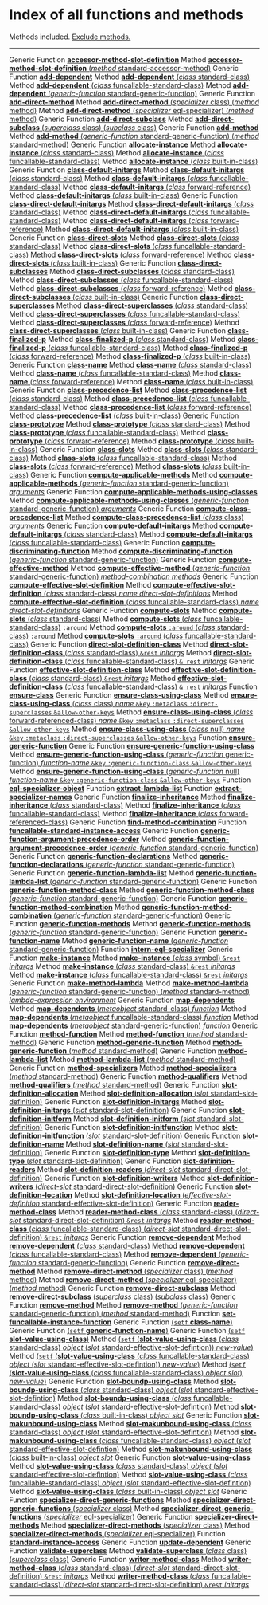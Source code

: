 Index of all functions and methods
==================================

Methods included. [Exclude methods.](/meta-object-protocol/all-no-methods)

  ------------------ --------------------------------------------------------------------------------------------------------------------------------------------------------------------------------------------------------------------------------------------
  Generic Function   [**accessor-method-slot-definition**](/meta-object-protocol/accessor-method-slot-definition)
  Method             [**accessor-method-slot-definition** (*method* standard-accessor-method)](/meta-object-protocol/accessor-method-slot-definition-standard-accessor-method)
  Generic Function   [**add-dependent**](/meta-object-protocol/add-dependent)
  Method             [**add-dependent** (*class* standard-class)](/meta-object-protocol/add-dependent-standard-class)
  Method             [**add-dependent** (*class* funcallable-standard-class)](/meta-object-protocol/add-dependent-funcallable-standard-class)
  Method             [**add-dependent** (*generic-function* standard-generic-function)](/meta-object-protocol/add-dependent-standard-generic-function)
  Generic Function   [**add-direct-method**](/meta-object-protocol/add-direct-method)
  Method             [**add-direct-method** (*specializer* class) (*method* method)](/meta-object-protocol/add-direct-method-class)
  Method             [**add-direct-method** (*specializer* eql-specializer) (*method* method)](/meta-object-protocol/add-direct-method-eql-specializer)
  Generic Function   [**add-direct-subclass**](/meta-object-protocol/add-direct-subclass)
  Method             [**add-direct-subclass** (*superclass* class) (*subclass* class)](/meta-object-protocol/add-direct-subclass-class-class)
  Generic Function   [**add-method**](/meta-object-protocol/add-method)
  Method             [**add-method** (*generic-function* standard-generic-function) (*method* standard-method)](/meta-object-protocol/add-method-standard-generic-function-standard-method)
  Generic Function   [**allocate-instance**](/meta-object-protocol/allocate-instance)
  Method             [**allocate-instance** (*class* standard-class)](/meta-object-protocol/allocate-instance-standard-class)
  Method             [**allocate-instance** (*class* funcallable-standard-class)](/meta-object-protocol/allocate-instance-funcallable-standard-class)
  Method             [**allocate-instance** (*class* built-in-class)](/meta-object-protocol/allocate-instance-built-in-class)
  Generic Function   [**class-default-initargs**](/meta-object-protocol/class-default-initargs)
  Method             [**class-default-initargs** (*class* standard-class)](/meta-object-protocol/class-default-initargs-standard-class)
  Method             [**class-default-initargs** (*class* funcallable-standard-class)](/meta-object-protocol/class-default-initargs-funcallable-standard-class)
  Method             [**class-default-initargs** (*class* forward-reference)](/meta-object-protocol/class-default-initargs-forward-referenced-class)
  Method             [**class-default-initargs** (*class* built-in-class)](/meta-object-protocol/class-default-initargs-built-in-class)
  Generic Function   [**class-direct-default-initargs**](/meta-object-protocol/class-direct-default-initargs)
  Method             [**class-direct-default-initargs** (*class* standard-class)](/meta-object-protocol/class-direct-default-initargs-standard-class)
  Method             [**class-direct-default-initargs** (*class* funcallable-standard-class)](/meta-object-protocol/class-direct-default-initargs-funcallable-standard-class)
  Method             [**class-direct-default-initargs** (*class* forward-reference)](/meta-object-protocol/class-direct-default-initargs-forward-referenced-class)
  Method             [**class-direct-default-initargs** (*class* built-in-class)](/meta-object-protocol/class-direct-default-initargs-built-in-class)
  Generic Function   [**class-direct-slots**](/meta-object-protocol/class-direct-slots)
  Method             [**class-direct-slots** (*class* standard-class)](/meta-object-protocol/class-direct-slots-standard-class)
  Method             [**class-direct-slots** (*class* funcallable-standard-class)](/meta-object-protocol/class-direct-slots-funcallable-standard-class)
  Method             [**class-direct-slots** (*class* forward-reference)](/meta-object-protocol/class-direct-slots-forward-referenced-class)
  Method             [**class-direct-slots** (*class* built-in-class)](/meta-object-protocol/class-direct-slots-built-in-class)
  Generic Function   [**class-direct-subclasses**](/meta-object-protocol/class-direct-subclasses)
  Method             [**class-direct-subclasses** (*class* standard-class)](/meta-object-protocol/class-direct-subclasses-standard-class)
  Method             [**class-direct-subclasses** (*class* funcallable-standard-class)](/meta-object-protocol/class-direct-subclasses-funcallable-standard-class)
  Method             [**class-direct-subclasses** (*class* forward-reference)](/meta-object-protocol/class-direct-subclasses-forward-referenced-class)
  Method             [**class-direct-subclasses** (*class* built-in-class)](/meta-object-protocol/class-direct-subclasses-built-in-class)
  Generic Function   [**class-direct-superclasses**](/meta-object-protocol/class-direct-superclasses)
  Method             [**class-direct-superclasses** (*class* standard-class)](/meta-object-protocol/class-direct-superclasses-standard-class)
  Method             [**class-direct-superclasses** (*class* funcallable-standard-class)](/meta-object-protocol/class-direct-superclasses-funcallable-standard-class)
  Method             [**class-direct-superclasses** (*class* forward-reference)](/meta-object-protocol/class-direct-superclasses-forward-referenced-class)
  Method             [**class-direct-superclasses** (*class* built-in-class)](/meta-object-protocol/class-direct-superclasses-built-in-class)
  Generic Function   [**class-finalized-p**](/meta-object-protocol/class-finalized-p)
  Method             [**class-finalized-p** (*class* standard-class)](/meta-object-protocol/class-finalized-p-standard-class)
  Method             [**class-finalized-p** (*class* funcallable-standard-class)](/meta-object-protocol/class-finalized-p-funcallable-standard-class)
  Method             [**class-finalized-p** (*class* forward-reference)](/meta-object-protocol/class-finalized-p-forward-referenced-class)
  Method             [**class-finalized-p** (*class* built-in-class)](/meta-object-protocol/class-finalized-p-built-in-class)
  Generic Function   [**class-name**](/meta-object-protocol/class-name)
  Method             [**class-name** (*class* standard-class)](/meta-object-protocol/class-name-standard-class)
  Method             [**class-name** (*class* funcallable-standard-class)](/meta-object-protocol/class-name-funcallable-standard-class)
  Method             [**class-name** (*class* forward-reference)](/meta-object-protocol/class-name-forward-referenced-class)
  Method             [**class-name** (*class* built-in-class)](/meta-object-protocol/class-name-built-in-class)
  Generic Function   [**class-precedence-list**](/meta-object-protocol/class-precedence-list)
  Method             [**class-precedence-list** (*class* standard-class)](/meta-object-protocol/class-precedence-list-standard-class)
  Method             [**class-precedence-list** (*class* funcallable-standard-class)](/meta-object-protocol/class-precedence-list-funcallable-standard-class)
  Method             [**class-precedence-list** (*class* forward-reference)](/meta-object-protocol/class-precedence-list-forward-referenced-class)
  Method             [**class-precedence-list** (*class* built-in-class)](/meta-object-protocol/class-precedence-list-built-in-class)
  Generic Function   [**class-prototype**](/meta-object-protocol/class-prototype)
  Method             [**class-prototype** (*class* standard-class)](/meta-object-protocol/class-prototype-standard-class)
  Method             [**class-prototype** (*class* funcallable-standard-class)](/meta-object-protocol/class-prototype-funcallable-standard-class)
  Method             [**class-prototype** (*class* forward-reference)](/meta-object-protocol/class-prototype-forward-referenced-class)
  Method             [**class-prototype** (*class* built-in-class)](/meta-object-protocol/class-prototype-built-in-class)
  Generic Function   [**class-slots**](/meta-object-protocol/class-slots)
  Method             [**class-slots** (*class* standard-class)](/meta-object-protocol/class-slots-standard-class)
  Method             [**class-slots** (*class* funcallable-standard-class)](/meta-object-protocol/class-slots-funcallable-standard-class)
  Method             [**class-slots** (*class* forward-reference)](/meta-object-protocol/class-slots-forward-referenced-class)
  Method             [**class-slots** (*class* built-in-class)](/meta-object-protocol/class-slots-built-in-class)
  Generic Function   [**compute-applicable-methods**](/meta-object-protocol/compute-applicable-methods)
  Method             [**compute-applicable-methods** (*generic-function* standard-generic-function) *arguments*](/meta-object-protocol/compute-applicable-methods-standard-generic-function)
  Generic Function   [**compute-applicable-methods-using-classes**](/meta-object-protocol/compute-applicable-methods-using-classes)
  Method             [**compute-applicable-methods-using-classes** (*generic-function* standard-generic-function) *arguments*](/meta-object-protocol/compute-applicable-methods-using-classes-standard-generic-function)
  Generic Function   [**compute-class-precedence-list**](/meta-object-protocol/compute-class-precedence-list)
  Method             [**compute-class-precedence-list** (*class* class) *arguments*](/meta-object-protocol/compute-class-precedence-list-class)
  Generic Function   [**compute-default-initargs**](/meta-object-protocol/compute-default-initargs)
  Method             [**compute-default-initargs** (*class* standard-class)](/meta-object-protocol/compute-default-initargs-standard-class)
  Method             [**compute-default-initargs** (*class* funcallable-standard-class)](/meta-object-protocol/compute-default-initargs-funcallable-standard-class)
  Generic Function   [**compute-discriminating-function**](/meta-object-protocol/compute-discriminating-function)
  Method             [**compute-discriminating-function** (*generic-function* standard-generic-function)](/meta-object-protocol/compute-discriminating-function-standard-generic-function)
  Generic Function   [**compute-effective-method**](/meta-object-protocol/compute-effective-method)
  Method             [**compute-effective-method** (*generic-function* standard-generic-function) *method-combination* *methods*](/meta-object-protocol/compute-effective-method-standard-generic-function)
  Generic Function   [**compute-effective-slot-definition**](/meta-object-protocol/compute-effective-slot-definition)
  Method             [**compute-effective-slot-definition** (*class* standard-class) *name* *direct-slot-definitions*](/meta-object-protocol/compute-effective-slot-definition-standard-class)
  Method             [**compute-effective-slot-definition** (*class* funcallable-standard-class) *name* *direct-slot-definitions*](/meta-object-protocol/compute-effective-slot-definition-funcallable-standard-class)
  Generic Function   [**compute-slots**](/meta-object-protocol/compute-slots)
  Method             [**compute-slots** (*class* standard-class)](/meta-object-protocol/compute-slots-standard-class)
  Method             [**compute-slots** (*class* funcallable-standard-class)](/meta-object-protocol/compute-slots-funcallable-standard-class)
  `:around` Method   [**compute-slots** `:around` (*class* standard-class)](/meta-object-protocol/compute-slots-around-standard-class)
  `:around` Method   [**compute-slots** `:around` (*class* funcallable-standard-class)](/meta-object-protocol/compute-slots-around-funcallable-standard-class)
  Generic Function   [**direct-slot-definition-class**](/meta-object-protocol/direct-slot-definition-class)
  Method             [**direct-slot-definition-class** (*class* standard-class) `&rest` *initargs*](/meta-object-protocol/direct-slot-definition-class-standard-class)
  Method             [**direct-slot-definition-class** (*class* funcallable-standard-class) `& rest` *initargs*](/meta-object-protocol/direct-slot-definition-class-funcallable-standard-class)
  Generic Function   [**effective-slot-definition-class**](/meta-object-protocol/effective-slot-definition-class)
  Method             [**effective-slot-definition-class** (*class* standard-class) `&rest` *initargs*](/meta-object-protocol/effective-slot-definition-class-standard-class)
  Method             [**effective-slot-definition-class** (*class* funcallable-standard-class) `& rest` *initargs*](/meta-object-protocol/effective-slot-definition-class-funcallable-standard-class)
  Function           [**ensure-class**](/meta-object-protocol/ensure-class)
  Generic Function   [**ensure-class-using-class**](/meta-object-protocol/ensure-class-using-class)
  Method             [**ensure-class-using-class** (*class* class) *name* `&key` `:metaclass` `:direct-superclasses` `&allow-other-keys`](/meta-object-protocol/ensure-class-using-class-class)
  Method             [**ensure-class-using-class** (*class* forward-referenced-class) *name* `&key` `:metaclass` `:direct-superclasses` `&allow-other-keys`](/meta-object-protocol/ensure-class-using-class-forward-referenced-class)
  Method             [**ensure-class-using-class** (*class* null) *name* `&key` `:metaclass` `:direct-superclasses` `&allow-other-keys`](/meta-object-protocol/ensure-class-using-class-null)
  Function           [**ensure-generic-function**](/meta-object-protocol/ensure-generic-function)
  Generic Function   [**ensure-generic-function-using-class**](/meta-object-protocol/ensure-generic-function-using-class)
  Method             [**ensure-generic-function-using-class** (*generic-function* generic-function) *function-name* `&key` `:generic-function-class` `&allow-other-keys`](/meta-object-protocol/ensure-generic-function-using-class-generic-function)
  Method             [**ensure-generic-function-using-class** (*generic-function* null) *function-name* `&key` `:generic-function-class` `&allow-other-keys`](/meta-object-protocol/ensure-generic-function-using-class-null)
  Function           [**eql-specializer-object**](/meta-object-protocol/eql-specializer-object)
  Function           [**extract-lambda-list**](/meta-object-protocol/extract-lambda-list)
  Function           [**extract-specializer-names**](/meta-object-protocol/extract-specializer-names)
  Generic Function   [**finalize-inheritance**](/meta-object-protocol/finalize-inheritance)
  Method             [**finalize-inheritance** (*class* standard-class)](/meta-object-protocol/finalize-inheritance-standard-class)
  Method             [**finalize-inheritance** (*class* funcallable-standard-class)](/meta-object-protocol/finalize-inheritance-funcallable-standard-class)
  Method             [**finalize-inheritance** (*class* forward-referenced-class)](/meta-object-protocol/finalize-inheritance-forward-referenced-class)
  Generic Function   [**find-method-combination**](/meta-object-protocol/find-method-combination)
  Function           [**funcallable-standard-instance-access**](/meta-object-protocol/funcallable-standard-instance-access)
  Generic Function   [**generic-function-argument-precedence-order**](/meta-object-protocol/generic-function-argument-precedence-order)
  Method             [**generic-function-argument-precedence-order** (*generic-function* standard-generic-function)](/meta-object-protocol/generic-function-argument-precedence-order-standard-generic-function)
  Generic Function   [**generic-function-declarations**](/meta-object-protocol/generic-function-declarations)
  Method             [**generic-function-declarations** (*generic-function* standard-generic-function)](/meta-object-protocol/generic-function-declarations-standard-generic-function)
  Generic Function   [**generic-function-lambda-list**](/meta-object-protocol/generic-function-lambda-list)
  Method             [**generic-function-lambda-list** (*generic-function* standard-generic-function)](/meta-object-protocol/generic-function-lambda-list-standard-generic-function)
  Generic Function   [**generic-function-method-class**](/meta-object-protocol/generic-function-method-class)
  Method             [**generic-function-method-class** (*generic-function* standard-generic-function)](/meta-object-protocol/generic-function-method-class-standard-generic-function)
  Generic Function   [**generic-function-method-combination**](/meta-object-protocol/generic-function-method-combination)
  Method             [**generic-function-method-combination** (*generic-function* standard-generic-function)](/meta-object-protocol/generic-function-method-combination-standard-generic-function)
  Generic Function   [**generic-function-methods**](/meta-object-protocol/generic-function-methods)
  Method             [**generic-function-methods** (*generic-function* standard-generic-function)](/meta-object-protocol/generic-function-methods-standard-generic-function)
  Generic Function   [**generic-function-name**](/meta-object-protocol/generic-function-name)
  Method             [**generic-function-name** (*generic-function* standard-generic-function)](/meta-object-protocol/generic-function-name-standard-generic-function)
  Function           [**intern-eql-specializer**](/meta-object-protocol/intern-eql-specializer)
  Generic Function   [**make-instance**](/meta-object-protocol/make-instance)
  Method             [**make-instance** (*class* symbol) `&rest` *initargs*](/meta-object-protocol/make-instance-symbol)
  Method             [**make-instance** (*class* standard-class) `&rest` *initargs*](/meta-object-protocol/make-instance-standard-class)
  Method             [**make-instance** (*class* funcallable-standard-class) `&rest` *initargs*](/meta-object-protocol/make-instance-funcallable-standard-class)
  Generic Function   [**make-method-lambda**](/meta-object-protocol/make-method-lambda)
  Method             [**make-method-lambda** (*generic-function* standard-generic-function) (*method* standard-method) *lambda-expression* *environment*](/meta-object-protocol/make-method-lambda-symbol)
  Generic Function   [**map-dependents**](/meta-object-protocol/map-dependents)
  Method             [**map-dependents** (*metaobject* standard-class) *function*](/meta-object-protocol/map-dependents-standard-class)
  Method             [**map-dependents** (*metaobject* funcallable-standard-class) *function*](/meta-object-protocol/map-dependents-funcallable-standard-class)
  Method             [**map-dependents** (*metaobject* standard-generic-function) *function*](/meta-object-protocol/map-dependents-standard-generic-function)
  Generic Function   [**method-function**](/meta-object-protocol/method-function)
  Method             [**method-function** (*method* standard-method)](/meta-object-protocol/method-function-standard-method)
  Generic Function   [**method-generic-function**](/meta-object-protocol/method-generic-function)
  Method             [**method-generic-function** (*method* standard-method)](/meta-object-protocol/method-generic-function-standard-method)
  Generic Function   [**method-lambda-list**](/meta-object-protocol/method-lambda-list)
  Method             [**method-lambda-list** (*method* standard-method)](/meta-object-protocol/method-lambda-list-standard-method)
  Generic Function   [**method-specializers**](/meta-object-protocol/method-specializers)
  Method             [**method-specializers** (*method* standard-method)](/meta-object-protocol/method-specializers-standard-method)
  Generic Function   [**method-qualifiers**](/meta-object-protocol/method-qualifiers)
  Method             [**method-qualifiers** (*method* standard-method)](/meta-object-protocol/method-qualifiers-standard-method)
  Generic Function   [**slot-definition-allocation**](/meta-object-protocol/slot-definition-allocation)
  Method             [**slot-definition-allocation** (*slot* standard-slot-definition)](/meta-object-protocol/slot-definition-allocation-standard-slot-definition)
  Generic Function   [**slot-definition-initargs**](/meta-object-protocol/slot-definition-initargs)
  Method             [**slot-definition-initargs** (*slot* standard-slot-definition)](/meta-object-protocol/slot-definition-initargs-standard-slot-definition)
  Generic Function   [**slot-definition-initform**](/meta-object-protocol/slot-definition-initform)
  Method             [**slot-definition-initform** (*slot* standard-slot-definition)](/meta-object-protocol/slot-definition-initform-standard-slot-definition)
  Generic Function   [**slot-definition-initfunction**](/meta-object-protocol/slot-definition-initfunction)
  Method             [**slot-definition-initfunction** (*slot* standard-slot-definition)](/meta-object-protocol/slot-definition-initfunction-standard-slot-definition)
  Generic Function   [**slot-definition-name**](/meta-object-protocol/slot-definition-name)
  Method             [**slot-definition-name** (*slot* standard-slot-definition)](/meta-object-protocol/slot-definition-name-standard-slot-definition)
  Generic Function   [**slot-definition-type**](/meta-object-protocol/slot-definition-type)
  Method             [**slot-definition-type** (*slot* standard-slot-definition)](/meta-object-protocol/slot-definition-type-standard-slot-definition)
  Generic Function   [**slot-definition-readers**](/meta-object-protocol/slot-definition-readers)
  Method             [**slot-definition-readers** (*direct-slot* standard-direct-slot-definition)](/meta-object-protocol/slot-definition-readers-standard-direct-slot-definition)
  Generic Function   [**slot-definition-writers**](/meta-object-protocol/slot-definition-writers)
  Method             [**slot-definition-writers** (*direct-slot* standard-direct-slot-definition)](/meta-object-protocol/slot-definition-writers-standard-direct-slot-definition)
  Generic Function   [**slot-definition-location**](/meta-object-protocol/slot-definition-location)
  Method             [**slot-definition-location** (*effective-slot-definition* standard-effective-slot-definition)](/meta-object-protocol/slot-definition-location-standard-effective-slot-definition)
  Generic Function   [**reader-method-class**](/meta-object-protocol/reader-method-class)
  Method             [**reader-method-class** (*class* standard-class) (*direct-slot* standard-direct-slot-definition) `&rest` *initargs*](/meta-object-protocol/reader-method-class-standard-class-standard-direct-slot-definition)
  Method             [**reader-method-class** (*class* funcallable-standard-class) (*direct-slot* standard-direct-slot-definition) `&rest` *initargs*](/meta-object-protocol/reader-method-class-funcallable-standard-class-standard-direct-slot-definition)
  Generic Function   [**remove-dependent**](/meta-object-protocol/remove-dependent)
  Method             [**remove-dependent** (*class* standard-class)](/meta-object-protocol/remove-dependent-standard-class)
  Method             [**remove-dependent** (*class* funcallable-standard-class)](/meta-object-protocol/remove-dependent-funcallable-standard-class)
  Method             [**remove-dependent** (*generic-function* standard-generic-function)](/meta-object-protocol/remove-dependent-standard-generic-function)
  Generic Function   [**remove-direct-method**](/meta-object-protocol/remove-direct-method)
  Method             [**remove-direct-method** (*specializer* class) (*method* method)](/meta-object-protocol/remove-direct-method-class)
  Method             [**remove-direct-method** (*specializer* eql-specializer) (*method* method)](/meta-object-protocol/remove-direct-method-eql-specializer)
  Generic Function   [**remove-direct-subclass**](/meta-object-protocol/remove-direct-subclass)
  Method             [**remove-direct-subclass** (*superclass* class) (*subclass* class)](/meta-object-protocol/remove-direct-subclass-class-class)
  Generic Function   [**remove-method**](/meta-object-protocol/remove-method)
  Method             [**remove-method** (*generic-function* standard-generic-function) (*method* standard-method)](/meta-object-protocol/remove-method-standard-generic-function-standard-method)
  Function           [**set-funcallable-instance-function**](/meta-object-protocol/set-funcallable-instance-function)
  Generic Function   [(`setf` **class-name**)](/meta-object-protocol/setf-class-name)
  Generic Function   [(`setf` **generic-function-name**)](/meta-object-protocol/setf-generic-function-name)
  Generic Function   [(`setf` **slot-value-using-class**)](/meta-object-protocol/setf-slot-value-using-class)
  Method             [(`setf` (**slot-value-using-class** (*class* standard-class) *object* (*slot* standard-effective-slot-defintion)) *new-value*)](/meta-object-protocol/setf-slot-value-using-class-standard-class-standard-effective-slot-definition)
  Method             [(`setf` (**slot-value-using-class** (*class* funcallable-standard-class) *object* (*slot* standard-effective-slot-defintion)) *new-value*)](/meta-object-protocol/setf-slot-value-using-class-funcallable-standard-class-standard-effective-slot-definition)
  Method             [(`setf` (**slot-value-using-class** (*class* funcallable-standard-class) *object* *slot*) *new-value*)](/meta-object-protocol/setf-slot-value-using-class-built-in-class)
  Generic Function   [**slot-boundp-using-class**](/meta-object-protocol/slot-boundp-using-class)
  Method             [**slot-boundp-using-class** (*class* standard-class) *object* (*slot* standard-effective-slot-defintion)](/meta-object-protocol/slot-boundp-using-class-standard-class-standard-effective-slot-definition)
  Method             [**slot-boundp-using-class** (*class* funcallable-standard-class) *object* (*slot* standard-effective-slot-defintion)](/meta-object-protocol/slot-boundp-using-class-funcallable-standard-class-standard-effective-slot-definition)
  Method             [**slot-boundp-using-class** (*class* built-in-class) *object* *slot*](/meta-object-protocol/slot-boundp-using-class-built-in-class)
  Generic Function   [**slot-makunbound-using-class**](/meta-object-protocol/slot-makunbound-using-class)
  Method             [**slot-makunbound-using-class** (*class* standard-class) *object* (*slot* standard-effective-slot-defintion)](/meta-object-protocol/slot-makunbound-using-class-standard-class-standard-effective-slot-definition)
  Method             [**slot-makunbound-using-class** (*class* funcallable-standard-class) *object* (*slot* standard-effective-slot-defintion)](/meta-object-protocol/slot-makunbound-using-class-funcallable-standard-class-standard-effective-slot-definition)
  Method             [**slot-makunbound-using-class** (*class* built-in-class) *object* *slot*](/meta-object-protocol/slot-makunbound-using-class-built-in-class)
  Generic Function   [**slot-value-using-class**](/meta-object-protocol/slot-value-using-class)
  Method             [**slot-value-using-class** (*class* standard-class) *object* (*slot* standard-effective-slot-defintion)](/meta-object-protocol/slot-value-using-class-standard-class-standard-effective-slot-definition)
  Method             [**slot-value-using-class** (*class* funcallable-standard-class) *object* (*slot* standard-effective-slot-defintion)](/meta-object-protocol/slot-value-using-class-funcallable-standard-class-standard-effective-slot-definition)
  Method             [**slot-value-using-class** (*class* built-in-class) *object* *slot*](/meta-object-protocol/slot-value-using-class-built-in-class)
  Generic Function   [**specializer-direct-generic-functions**](/meta-object-protocol/specializer-direct-generic-functions)
  Method             [**specializer-direct-generic-functions** (*specializer* class)](/meta-object-protocol/specializer-direct-generic-functions-class)
  Method             [**specializer-direct-generic-functions** (*specializer* eql-specializer)](/meta-object-protocol/specializer-direct-generic-functions-eql-specializer)
  Generic Function   [**specializer-direct-methods**](/meta-object-protocol/specializer-direct-methods)
  Method             [**specializer-direct-methods** (*specializer* class)](/meta-object-protocol/specializer-direct-methods-class)
  Method             [**specializer-direct-methods** (*specializer* eql-specializer)](/meta-object-protocol/specializer-direct-methods-eql-specializer)
  Function           [**standard-instance-access**](/meta-object-protocol/standard-instance-access)
  Generic Function   [**update-dependent**](/meta-object-protocol/update-dependent)
  Generic Function   [**validate-superclass**](/meta-object-protocol/validate-superclass)
  Method             [**validate-superclass** (*class* class) (*superclass* class)](/meta-object-protocol/validate-superclass-class-class)
  Generic Function   [**writer-method-class**](/meta-object-protocol/writer-method-class)
  Method             [**writer-method-class** (*class* standard-class) (*direct-slot* standard-direct-slot-definition) `&rest` *initargs*](/meta-object-protocol/writer-method-class-standard-class-standard-direct-slot-definition)
  Method             [**writer-method-class** (*class* funcallable-standard-class) (*direct-slot* standard-direct-slot-definition) `&rest` *initargs*](/meta-object-protocol/writer-method-class-funcallable-standard-class-standard-direct-slot-definition)
  ------------------ --------------------------------------------------------------------------------------------------------------------------------------------------------------------------------------------------------------------------------------------


